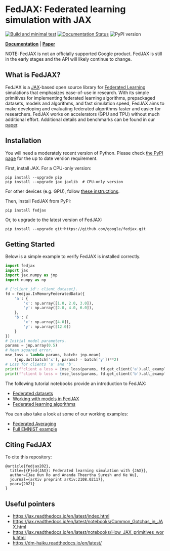 # FedJAX: Federated learning simulation with JAX

[![Build and minimal test](https://github.com/google/fedjax/actions/workflows/build_and_minimal_test.yml/badge.svg)](https://github.com/google/fedjax/actions/workflows/build_and_minimal_test.yml)
[![Documentation Status](https://readthedocs.org/projects/fedjax/badge/?version=latest)](https://fedjax.readthedocs.io/en/latest/?badge=latest)
![PyPI version](https://img.shields.io/pypi/v/fedjax)

[**Documentation**](https://fedjax.readthedocs.io/) |
[**Paper**](https://arxiv.org/abs/2108.02117)

NOTE: FedJAX is not an officially supported Google product. FedJAX is still in
the early stages and the API will likely continue to change.

## What is FedJAX?

FedJAX is a [JAX]-based open source library for
[Federated Learning](https://ai.googleblog.com/2017/04/federated-learning-collaborative.html)
simulations that emphasizes ease-of-use in research. With its simple primitives
for implementing federated learning algorithms, prepackaged datasets, models and
algorithms, and fast simulation speed, FedJAX aims to make developing and
evaluating federated algorithms faster and easier for researchers. FedJAX works
on accelerators (GPU and TPU) without much additional effort. Additional details
and benchmarks can be found in our [paper](https://arxiv.org/abs/2108.02117).

## Installation

You will need a moderately recent version of Python. Please check
[the PyPI page](https://pypi.org/project/fedjax/) for the up to date version
requirement.

First, install JAX. For a CPU-only version:

```
pip install --upgrade pip
pip install --upgrade jax jaxlib  # CPU-only version
```

For other devices (e.g. GPU), follow
[these instructions](https://github.com/google/jax#installation).

Then, install FedJAX from PyPI:

```
pip install fedjax
```

Or, to upgrade to the latest version of FedJAX:

```
pip install --upgrade git+https://github.com/google/fedjax.git
```

## Getting Started

Below is a simple example to verify FedJAX is installed correctly.

```python
import fedjax
import jax
import jax.numpy as jnp
import numpy as np

# {'client_id': client_dataset}.
fd = fedjax.InMemoryFederatedData({
    'a': {
        'x': np.array([1.0, 2.0, 3.0]),
        'y': np.array([2.0, 4.0, 6.0]),
    },
    'b': {
        'x': np.array([4.0]),
        'y': np.array([12.0])
    }
})
# Initial model parameters.
params = jnp.array(0.5)
# Mean squared error.
mse_loss = lambda params, batch: jnp.mean(
    (jnp.dot(batch['x'], params) - batch['y'])**2)
# Loss for clients 'a' and 'b'.
print(f"client a loss = {mse_loss(params, fd.get_client('a').all_examples())}")
print(f"client b loss = {mse_loss(params, fd.get_client('b').all_examples())}")
```

The following tutorial notebooks provide an introduction to FedJAX:

*   [Federated datasets](https://fedjax.readthedocs.io/en/latest/notebooks/dataset_tutorial.html)
*   [Working with models in FedJAX](https://fedjax.readthedocs.io/en/latest/notebooks/model_tutorial.html)
*   [Federated learning algorithms](https://fedjax.readthedocs.io/en/latest/notebooks/algorithms_tutorial.html)

You can also take a look at some of our working examples:

*   [Federated Averaging](examples/fed_avg.py)
*   [Full EMNIST example](examples/emnist_fed_avg.py)


## Citing FedJAX

To cite this repository:

```
@article{fedjax2021,
  title={{F}ed{JAX}: Federated learning simulation with {JAX}},
  author={Jae Hun Ro and Ananda Theertha Suresh and Ke Wu},
  journal={arXiv preprint arXiv:2108.02117},
  year={2021}
}
```

## Useful pointers

*   https://jax.readthedocs.io/en/latest/index.html
*   https://jax.readthedocs.io/en/latest/notebooks/Common_Gotchas_in_JAX.html
*   https://jax.readthedocs.io/en/latest/notebooks/How_JAX_primitives_work.html
*   https://dm-haiku.readthedocs.io/en/latest/

[JAX]: https://github.com/google/jax
[Haiku]: https://github.com/deepmind/dm-haiku
[Stax]: https://github.com/google/jax/blob/master/jax/experimental/stax.py
[Optax]: https://github.com/deepmind/optax
